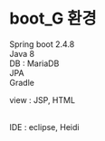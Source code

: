 # boot_G 환경


Spring boot 2.4.8<br>
Java 8<br>
DB : MariaDB<br>
JPA<br>
Gradle<br>

view : JSP, HTML
<br><br>

IDE : eclipse, Heidi
